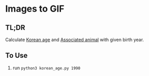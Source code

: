 # Images to GIF

## TL;DR

Calculate [Korean age](https://en.wikipedia.org/wiki/East_Asian_age_reckoning#Korea) and [Associated animal](https://en.wikipedia.org/wiki/Chinese_zodiac#Chinese_calendar) with given birth year.

## To Use

1. run `python3 korean_age.py 1990`
